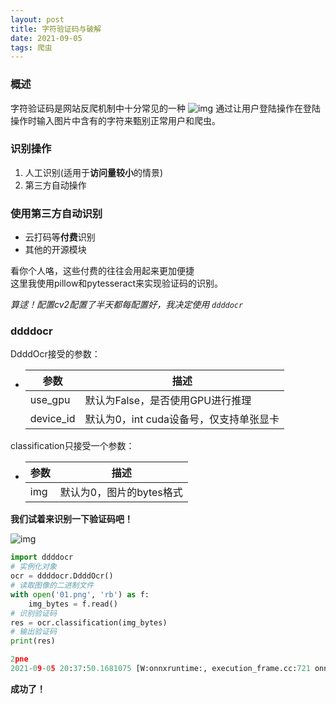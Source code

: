 ```yaml
---
layout: post
title: 字符验证码与破解
date: 2021-09-05
tags: 爬虫
---
```


### 概述

字符验证码是网站反爬机制中十分常见的一种
![img](https://sirmegamu.github.io/images/posts/2021-09-05/02.png)
通过让用户登陆操作在登陆操作时输入图片中含有的字符来甄别正常用户和爬虫。

### 识别操作

1. 人工识别(适用于**访问量较小**的情景)
2. 第三方自动操作

### 使用第三方自动识别

- 云打码等**付费**识别
- 其他的开源模块

看你个人咯，这些付费的往往会用起来更加便捷  
这里我使用pillow和pytesseract来实现验证码的识别。

_算逑！配置cv2配置了半天都每配置好，我决定使用 `ddddocr`_

### ddddocr

DdddOcr接受的参数：

- | 参数      | 描述                                    |
  | --------- | --------------------------------------- |
  | use_gpu   | 默认为False，是否使用GPU进行推理        |
  | device_id | 默认为0，int cuda设备号，仅支持单张显卡 |

classification只接受一个参数：

- | 参数 | 描述                     |
  | ---- | ------------------------ |
  | img  | 默认为0，图片的bytes格式 |

**我们试着来识别一下验证码吧！**

![img](https://sirmegamu.github.io/images/posts/2021-09-05/01.png)

```python
import ddddocr
# 实例化对象
ocr = ddddocr.DdddOcr()
# 读取图像的二进制文件
with open('01.png', 'rb') as f:
    img_bytes = f.read()
# 识别验证码
res = ocr.classification(img_bytes)
# 输出验证码
print(res)
```

```python
2pne
2021-09-05 20:37:50.1681075 [W:onnxruntime:, execution_frame.cc:721 onnxruntime::ExecutionFrame::VerifyOutputSizes] Expected shape from model of {1,19} does not match actual shape of {1,20} for output output

```

**成功了！**



